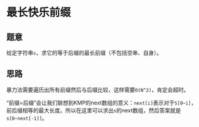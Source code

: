 # 最长快乐前缀

## 题意

给定字符串`s`，求它的等于后缀的最长前缀（不包括空串、自身）。

## 思路

暴力法需要遍历出所有前缀然后与后缀比较，这样需要`O(N^2)`，肯定会超时。

“前缀=后缀”会让我们联想到KMP的next数组的意义：`next[i]`表示对于`S[0~i]`，前后缀相等的最大长度。所以在这里可以求出`s`的next数组，然后答案就是`s[0~next[-1]]`。
